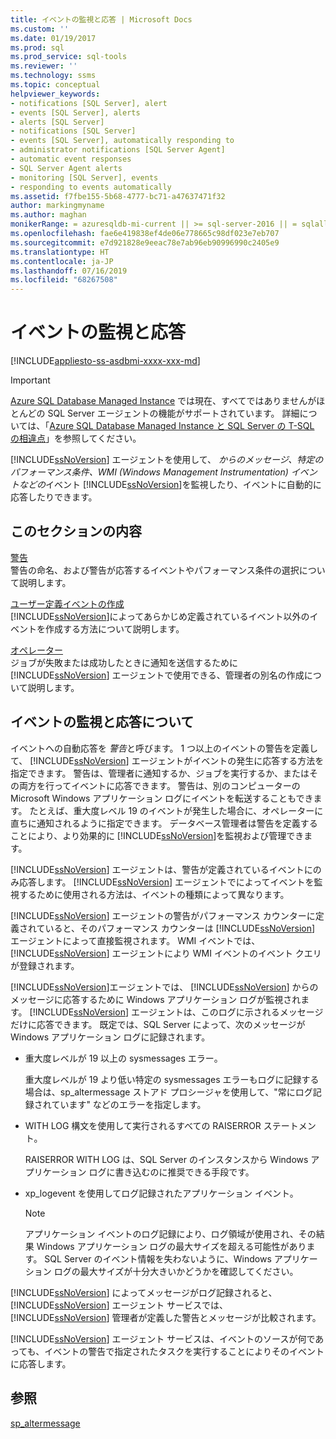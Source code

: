 ```yaml
---
title: イベントの監視と応答 | Microsoft Docs
ms.custom: ''
ms.date: 01/19/2017
ms.prod: sql
ms.prod_service: sql-tools
ms.reviewer: ''
ms.technology: ssms
ms.topic: conceptual
helpviewer_keywords:
- notifications [SQL Server], alert
- events [SQL Server], alerts
- alerts [SQL Server]
- notifications [SQL Server]
- events [SQL Server], automatically responding to
- administrator notifications [SQL Server Agent]
- automatic event responses
- SQL Server Agent alerts
- monitoring [SQL Server], events
- responding to events automatically
ms.assetid: f7fbe155-5b68-4777-bc71-a47637471f32
author: markingmyname
ms.author: maghan
monikerRange: = azuresqldb-mi-current || >= sql-server-2016 || = sqlallproducts-allversions
ms.openlocfilehash: fae6e419838ef4de06e778665c98df023e7eb707
ms.sourcegitcommit: e7d921828e9eeac78e7ab96eb90996990c2405e9
ms.translationtype: HT
ms.contentlocale: ja-JP
ms.lasthandoff: 07/16/2019
ms.locfileid: "68267508"
---
```

# <a name="monitor-and-respond-to-events"></a>イベントの監視と応答
[!INCLUDE[appliesto-ss-asdbmi-xxxx-xxx-md](../../includes/appliesto-ss-asdbmi-xxxx-xxx-md.md)]

> [!IMPORTANT]  
> [Azure SQL Database Managed Instance](https://docs.microsoft.com/azure/sql-database/sql-database-managed-instance) では現在、すべてではありませんがほとんどの SQL Server エージェントの機能がサポートされています。 詳細については、「[Azure SQL Database Managed Instance と SQL Server の T-SQL の相違点](https://docs.microsoft.com/azure/sql-database/sql-database-managed-instance-transact-sql-information#sql-server-agent)」を参照してください。

[!INCLUDE[ssNoVersion](../../includes/ssnoversion-md.md)] エージェントを使用して、 *からのメッセージ、特定のパフォーマンス条件、WMI (Windows Management Instrumentation) イベントなどの*イベント [!INCLUDE[ssNoVersion](../../includes/ssnoversion-md.md)]を監視したり、イベントに自動的に応答したりできます。  
  
## <a name="in-this-section"></a>このセクションの内容  
[警告](../../ssms/agent/alerts.md)  
警告の命名、および警告が応答するイベントやパフォーマンス条件の選択について説明します。  
  
[ユーザー定義イベントの作成](../../ssms/agent/create-a-user-defined-event.md)  
[!INCLUDE[ssNoVersion](../../includes/ssnoversion-md.md)]によってあらかじめ定義されているイベント以外のイベントを作成する方法について説明します。  
  
[オペレーター](../../ssms/agent/operators.md)  
ジョブが失敗または成功したときに通知を送信するために [!INCLUDE[ssNoVersion](../../includes/ssnoversion-md.md)] エージェントで使用できる、管理者の別名の作成について説明します。  
  
## <a name="about-monitoring-and-responding-to-events"></a>イベントの監視と応答について  
イベントへの自動応答を *警告*と呼びます。 1 つ以上のイベントの警告を定義して、 [!INCLUDE[ssNoVersion](../../includes/ssnoversion-md.md)] エージェントがイベントの発生に応答する方法を指定できます。 警告は、管理者に通知するか、ジョブを実行するか、またはその両方を行ってイベントに応答できます。 警告は、別のコンピューターの Microsoft Windows アプリケーション ログにイベントを転送することもできます。 たとえば、重大度レベル 19 のイベントが発生した場合に、オペレーターに直ちに通知されるように指定できます。 データベース管理者は警告を定義することにより、より効果的に [!INCLUDE[ssNoVersion](../../includes/ssnoversion-md.md)]を監視および管理できます。  
  
[!INCLUDE[ssNoVersion](../../includes/ssnoversion-md.md)] エージェントは、警告が定義されているイベントにのみ応答します。 [!INCLUDE[ssNoVersion](../../includes/ssnoversion-md.md)] エージェントでによってイベントを監視するために使用される方法は、イベントの種類によって異なります。  
  
[!INCLUDE[ssNoVersion](../../includes/ssnoversion-md.md)] エージェントの警告がパフォーマンス カウンターに定義されていると、そのパフォーマンス カウンターは [!INCLUDE[ssNoVersion](../../includes/ssnoversion-md.md)] エージェントによって直接監視されます。 WMI イベントでは、 [!INCLUDE[ssNoVersion](../../includes/ssnoversion-md.md)] エージェントにより WMI イベントのイベント クエリが登録されます。  
  
[!INCLUDE[ssNoVersion](../../includes/ssnoversion-md.md)]エージェントでは、 [!INCLUDE[ssNoVersion](../../includes/ssnoversion-md.md)] からのメッセージに応答するために Windows アプリケーション ログが監視されます。 [!INCLUDE[ssNoVersion](../../includes/ssnoversion-md.md)] エージェントは、このログに示されるメッセージだけに応答できます。 既定では、SQL Server によって、次のメッセージが Windows アプリケーション ログに記録されます。  
  
-   重大度レベルが 19 以上の sysmessages エラー。  
  
    重大度レベルが 19 より低い特定の sysmessages エラーもログに記録する場合は、sp_altermessage ストアド プロシージャを使用して、"常にログ記録されています" などのエラーを指定します。  
  
-   WITH LOG 構文を使用して実行されるすべての RAISERROR ステートメント。  
  
    RAISERROR WITH LOG は、SQL Server のインスタンスから Windows アプリケーション ログに書き込むのに推奨できる手段です。  
  
-   xp_logevent を使用してログ記録されたアプリケーション イベント。  
  
    > [!NOTE]  
    > アプリケーション イベントのログ記録により、ログ領域が使用され、その結果 Windows アプリケーション ログの最大サイズを超える可能性があります。 SQL Server のイベント情報を失わないように、Windows アプリケーション ログの最大サイズが十分大きいかどうかを確認してください。  
  
[!INCLUDE[ssNoVersion](../../includes/ssnoversion-md.md)] によってメッセージがログ記録されると、 [!INCLUDE[ssNoVersion](../../includes/ssnoversion-md.md)] エージェント サービスでは、 [!INCLUDE[ssNoVersion](../../includes/ssnoversion-md.md)] 管理者が定義した警告とメッセージが比較されます。  
  
[!INCLUDE[ssNoVersion](../../includes/ssnoversion-md.md)] エージェント サービスは、イベントのソースが何であっても、イベントの警告で指定されたタスクを実行することによりそのイベントに応答します。  
  
## <a name="see-also"></a>参照  
[sp_altermessage](../../relational-databases/system-stored-procedures/sp-altermessage-transact-sql.md)  
  
